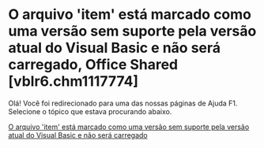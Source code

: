 
# O arquivo 'item' está marcado como uma versão sem suporte pela versão atual do Visual Basic e não será carregado, Office Shared [vblr6.chm1117774]

Olá! Você foi redirecionado para uma das nossas páginas de Ajuda F1. Selecione o tópico que estava procurando abaixo.

[O arquivo 'item' está marcado como uma versão sem suporte pela versão atual do Visual Basic e não será carregado](http://msdn.microsoft.com/library/4fd3016a-891c-85d6-4613-0fc8e9ea2c2c%28Office.15%29.aspx)
